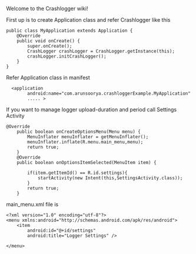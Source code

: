 Welcome to the Crashlogger wiki!

First up is to create Application class and refer Crashlogger like this
```
public class MyApplication extends Application {
    @Override
    public void onCreate() {
        super.onCreate();
        CrashLogger crashLogger = CrashLogger.getInstance(this);
        crashLogger.initCrashLogger();
    }
}
```
Refer Application class in manifest
```
  <application
        android:name="com.arunsoorya.crashloggerExample.MyApplication"
        ..... >
```
If you want to manage logger upload-duration and period call Settings Activity
```
@Override
    public boolean onCreateOptionsMenu(Menu menu) {
        MenuInflater menuInflater = getMenuInflater();
        menuInflater.inflate(R.menu.main_menu,menu);
        return true;
    }
    @Override
    public boolean onOptionsItemSelected(MenuItem item) {

        if(item.getItemId() == R.id.settings){
            startActivity(new Intent(this,SettingsActivity.class));
        }
        return true;
    }
```
   
main_menu.xml file is
```
<?xml version="1.0" encoding="utf-8"?>
<menu xmlns:android="http://schemas.android.com/apk/res/android">
    <item
        android:id="@+id/settings"
        android:title="Logger Settings" />

</menu>
```



